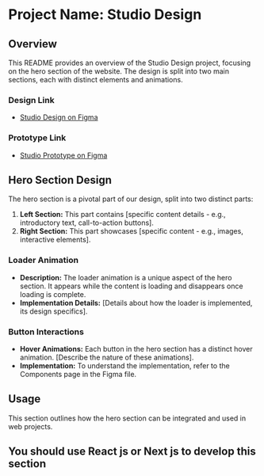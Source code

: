 # Project Name: Studio Design

## Overview
This README provides an overview of the Studio Design project, focusing on the hero section of the website. The design is split into two main sections, each with distinct elements and animations.

### Design Link
- [Studio Design on Figma](https://www.figma.com/file/hWCqxhnpNAkieKBzJDcBMV/Studio?type=design&node-id=2%3A2&mode=design&t=4rl91IBB3EPhNg7h-1)

### Prototype Link
- [Studio Prototype on Figma](https://www.figma.com/proto/hWCqxhnpNAkieKBzJDcBMV/Studio?page-id=2%3A2&type=design&node-id=2-3&viewport=502%2C464%2C0.11&t=YQ9RYv31SegtqJZy-1&scaling=scale-down&starting-point-node-id=95%3A210&mode=design)

## Hero Section Design
The hero section is a pivotal part of our design, split into two distinct parts:

1. **Left Section:** This part contains [specific content details - e.g., introductory text, call-to-action buttons].
2. **Right Section:** This part showcases [specific content - e.g., images, interactive elements].

### Loader Animation
- **Description:** The loader animation is a unique aspect of the hero section. It appears while the content is loading and disappears once loading is complete.
- **Implementation Details:** [Details about how the loader is implemented, its design specifics].

### Button Interactions
- **Hover Animations:** Each button in the hero section has a distinct hover animation. [Describe the nature of these animations].
- **Implementation:** To understand the implementation, refer to the Components page in the Figma file.

## Usage
This section outlines how the hero section can be integrated and used in web projects.
## You should use React js or Next js to develop this section
 
